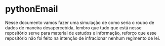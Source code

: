 # pythonEmail

Nesse documento vamos fazer uma simulação de como seria o roubo de dados de maneira desapercebida, lembro que tudo que está nesse repositório serve para material de estudos e informação, reforço que esse repositório não foi feito na intenção de infracionar nenhum regimento de lei.

